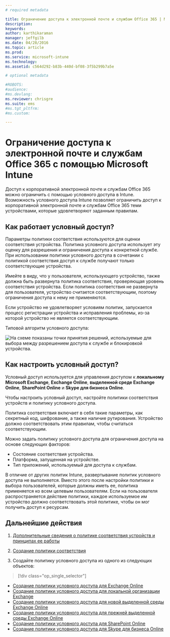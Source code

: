 ```yaml
---
# required metadata

title: Ограничение доступа к электронной почте и службам Office 365 | Microsoft Intune
description:
keywords:
author: karthikaraman
manager: jeffgilb
ms.date: 04/28/2016
ms.topic: article
ms.prod:
ms.service: microsoft-intune
ms.technology:
ms.assetid: c564d292-b83b-440d-bf08-3f5b299b7a5e

# optional metadata

#ROBOTS:
#audience:
#ms.devlang:
ms.reviewer: chrisgre
ms.suite: ems
#ms.tgt_pltfrm:
#ms.custom:

---
```


# Ограничение доступа к электронной почте и службам Office 365 с помощью Microsoft Intune
Доступ к корпоративной электронной почте и службам Office 365 можно ограничить с помощью условного доступа в Intune. Возможность условного доступа Intune позволяет ограничить доступ к корпоративной электронной почте и службам Office 365 теми устройствами, которые удовлетворяют заданным правилам.
## Как работает условный доступ?
Параметры политики соответствия используются для оценки соответствия устройства. Политика условного доступа использует эту оценку для разрешения и ограничения доступа к конкретной службе. При использовании политики условного доступа в сочетании с политикой соответствия доступ к службе получают только соответствующие устройства.

Имейте в виду, что у пользователя, использующего устройство, также должна быть развернута политика соответствия, проверяющая уровень соответствия устройства.
Если политика соответствия не развернута для пользователя, устройство считается соответствующим, поэтому ограничения доступа к нему не применяются.

Если устройство не удовлетворяет условиям политик, запускается процесс регистрации устройства и исправления проблемы, из-за которой устройство не является соответствующим.

Типовой алгоритм условного доступа:

![На схеме показаны точки принятия решений, используемые для выбора между разрешением доступа к службе и блокировкой устройства.](./media/ConditionalAccess4.png)

## Как настроить условный доступ?
Условный доступ используется для управления доступом к **локальному Microsoft Exchange**, **Exchange Online**, **выделенной среде Exchange Online**, **SharePoint Online** и **Skype для бизнеса Online**.

Чтобы настроить условный доступ, настройте политики соответствия устройств и политику условного доступа.

Политика соответствия включает в себя такие параметры, как секретный код, шифрование, а также наличие рутирования. Устройство должно соответствовать этим правилам, чтобы считаться соответствующим.

Можно задать политику условного доступа для ограничения доступа на основе следующих факторов:
- Состояние соответствия устройства.
- Платформа, запущенная на устройстве.
- Тип приложений, используемый для доступа к службам.

В отличие от других политик Intune, развертывание политик условного доступа не выполняется. Вместо этого после настройки политики и выбора пользователей, которые должны иметь ее, политика применяется ко всем целевым пользователям. Если на пользователя распространяется действие политики, каждое используемое им устройство должно соответствовать этой политике, чтобы он мог получить доступ к ресурсам.


## Дальнейшие действия
1. [Дополнительные сведения о политике соответствия устройств и принципах ее работы ](introduction-to-device-compliance-policies-in-microsoft-intune.md)

2. [Создание политики соответствия](create-a-device-compliance-policy-in-microsoft-intune.md)

2.  Создайте политику условного доступа из одного из следующих объектов:
> [!div class="op_single_selector"]
  - [Создание политики условного доступа для Exchange Online](restrict-access-to-exchange-online-with-microsoft-intune.md)
  - [Создание политики условного доступа для локальной организации Exchange](restrict-access-to-exchange-onpremises-with-microsoft-intune.md)
  - [Создание политики условного доступа для новой выделенной среды Exchange Online](restrict-access-to-exchange-online-with-microsoft-intune.md)
  - [Создание политики условного доступа для прежней выделенной среды Exchange Online](restrict-access-to-exchange-onpremises-with-microsoft-intune.md)
  - [Создание политики условного доступа для SharePoint Online](restrict-access-to-sharepoint-online-with-microsoft-intune.md)
  - [Создание политики условного доступа для Skype для бизнеса Online](restrict-access-to-skype-for-business-online-with-microsoft-intune.md)


<!--HONumber=Jun16_HO2-->



